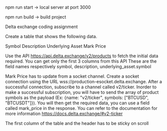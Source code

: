 npm run start -> local server at port 3000

npm run build -> build project


Delta exchange coding assignment

Create a table that shows the following data.   

Symbol
Description
Underlying Asset
Mark Price

Use the API https://api.delta.exchange/v2/products to fetch the initial data required. You can get only the first 3 columns from this API 
These are the field names respectively symbol, description, underlying_asset.symbol 

Mark Price has to update from a socket channel. 
Create a socket connection using the URL wss://production-esocket.delta.exchange. 
After a successful connection, subscribe to a channel called v2/ticker. 
Inorder to make a successful subscription, you will have to send the array of product symbols as the payload (Ex: {name: "v2/ticker", symbols: ["BTCUSD", "BTCUSDT"]}). 
You will then get the required data, you can use a field called mark_price in the response. 
You can refer to the documentation for more information https://docs.delta.exchange/#v2-ticker 

The first column of the table and the header has to be sticky on scroll 

